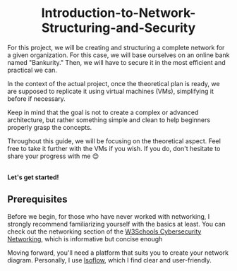 <h1 align="center">Introduction-to-Network-Structuring-and-Security</h1>

<p>
For this project, we will be creating and structuring a complete network for a given organization. For this case, we will base ourselves on an online bank named "Bankurity." Then, we will have to secure it in the most efficient and practical we can.

In the context of the actual project, once the theoretical plan is ready, we are supposed to replicate it using virtual machines (VMs), simplifying it before if necessary.

Keep in mind that the goal is not to create a complex or advanced architecture, but rather something simple and clean to help beginners properly grasp the concepts.

Throughout this guide, we will be focusing on the theoretical aspect. Feel free to take it further with the VMs if you wish. If you do, don't hesitate to share your progress with me 😊
</p>
</br>
<b>Let's get started!</b>
 <h2>Prerequisites</h2>
 <p>
Before we begin, for those who have never worked with networking, I strongly recommend familiarizing yourself with the basics at least. You can check out the networking section of the <a href="https://www.w3schools.com/cybersecurity/cybersecurity_networking.php">W3Schools Cybersecurity Networking</a>, which is informative but concise enough

Moving forward, you'll need a platform that suits you to create your network diagram. Personally, I use <a href="https://isoflow.io/">Isoflow</a>, which I find clear and user-friendly.
 </p>
